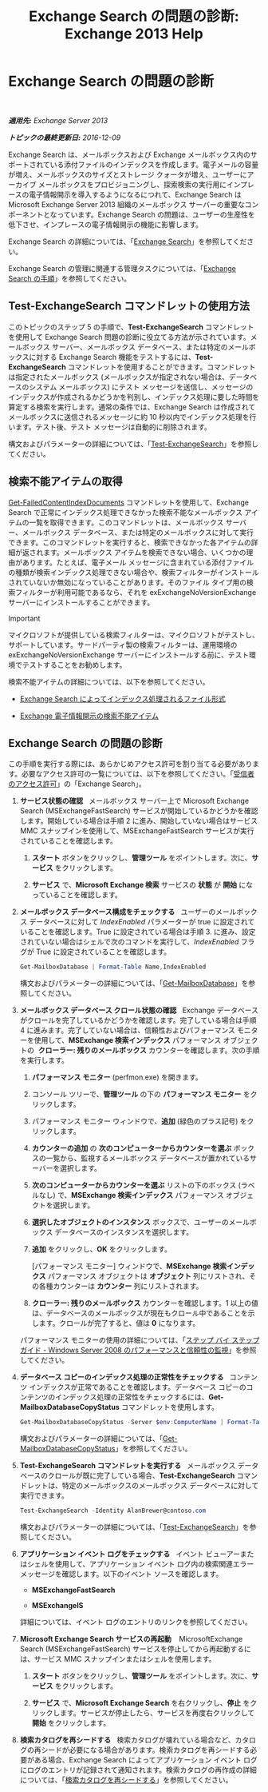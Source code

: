 ﻿---
title: 'Exchange Search の問題の診断: Exchange 2013 Help'
TOCTitle: Exchange Search の問題の診断
ms:assetid: 8cfa26f4-ccf0-42dd-8570-67018188b4e8
ms:mtpsurl: https://technet.microsoft.com/ja-jp/library/Bb123701(v=EXCHG.150)
ms:contentKeyID: 52057830
ms.date: 04/24/2018
mtps_version: v=EXCHG.150
ms.translationtype: HT
---

# Exchange Search の問題の診断

 

_**適用先:** Exchange Server 2013_

_**トピックの最終更新日:** 2016-12-09_

Exchange Search は、メールボックスおよび Exchange メールボックス内のサポートされている添付ファイルのインデックスを作成します。電子メールの容量が増え、メールボックスのサイズとストレージ クォータが増え、ユーザーにアーカイブ メールボックスをプロビジョニングし、探索検索の実行用にインプレースの電子情報開示を導入するようになるにつれて、Exchange Search は Microsoft Exchange Server 2013 組織のメールボックス サーバーの重要なコンポーネントとなっています。Exchange Search の問題は、ユーザーの生産性を低下させ、インプレースの電子情報開示の機能に影響します。

Exchange Search の詳細については、「[Exchange Search](exchange-search-exchange-2013-help.md)」を参照してください。

Exchange Search の管理に関連する管理タスクについては、「[Exchange Search の手順](exchange-search-procedures-exchange-2013-help.md)」を参照してください。

## Test-ExchangeSearch コマンドレットの使用方法

このトピックのステップ 5 の手順で、**Test-ExchangeSearch** コマンドレットを使用して Exchange Search 問題の診断に役立てる方法が示されています。メールボックス サーバー、メールボックス データベース、または特定のメールボックスに対する Exchange Search 機能をテストするには、**Test-ExchangeSearch** コマンドレットを使用することができます。コマンドレットは指定されたメールボックス (メールボックスが指定されない場合は、データベースのシステム メールボックス) にテスト メッセージを送信し、メッセージのインデックスが作成されるかどうかを判別し、インデックス処理に要した時間を算定する検索を実行します。通常の条件では、Exchange Search は作成されてメールボックスに送信されるメッセージに約 10 秒以内でインデックス処理を行います。テスト後、テスト メッセージは自動的に削除されます。

構文およびパラメーターの詳細については、「[Test-ExchangeSearch](https://technet.microsoft.com/ja-jp/library/bb124733\(v=exchg.150\))」を参照してください。

## 検索不能アイテムの取得

[Get-FailedContentIndexDocuments](https://technet.microsoft.com/ja-jp/library/dd351154\(v=exchg.150\)) コマンドレットを使用して、Exchange Search で正常にインデックス処理できなかった検索不能なメールボックス アイテムの一覧を取得できます。このコマンドレットは、メールボックス サーバー、メールボックス データベース、または特定のメールボックスに対して実行できます。このコマンドレットを実行すると、検索できなかった各アイテムの詳細が返されます。メールボックス アイテムを検索できない場合、いくつかの理由があります。たとえば、電子メール メッセージに含まれている添付ファイルの種類が検索インデックス処理できない場合や、検索フィルターがインストールされていないか無効になっていることがあります。そのファイル タイプ用の検索フィルターが利用可能であるなら、それを exExchangeNoVersionExchange サーバーにインストールすることができます。


> [!IMPORTANT]
> マイクロソフトが提供している検索フィルターは、マイクロソフトがテストし、サポートしています。サードパーティ製の検索フィルターは、運用環境の exExchangeNoVersionExchange サーバーにインストールする前に、テスト環境でテストすることをお勧めします。



検索不能アイテムの詳細については、以下を参照してください。

  - [Exchange Search によってインデックス処理されるファイル形式](file-formats-indexed-by-exchange-search-exchange-2013-help.md)

  - [Exchange 電子情報開示の検索不能アイテム](unsearchable-items-in-exchange-ediscovery-exchange-2013-help.md)

## Exchange Search の問題の診断

この手順を実行する際には、あらかじめアクセス許可を割り当てる必要があります。必要なアクセス許可の一覧については、以下を参照してください。「[受信者のアクセス許可](recipients-permissions-exchange-2013-help.md)」の「Exchange Search」。

1.  **サービス状態の確認**   メールボックス サーバー上で Microsoft Exchange Search (MSExchangeFastSearch) サービスが開始しているかどうかを確認します。開始している場合は手順 2 に進み、開始していない場合はサービス MMC スナップインを使用して、MSExchangeFastSearch サービスが実行されていることを確認します。
    
    1.  <strong>スタート</strong> ボタンをクリックし、<strong>管理ツール</strong> をポイントします。次に、<strong>サービス</strong> をクリックします。
    
    2.  <strong>サービス</strong> で、<strong>Microsoft Exchange 検索</strong> サービスの <strong>状態</strong> が <strong>開始</strong> になっていることを確認します。

2.  **メールボックス データベース構成をチェックする**   ユーザーのメールボックス データベースに対して *IndexEnabled* パラメーターが true に設定されていることを確認します。True に設定されている場合は手順 3. に進み、設定されていない場合はシェルで次のコマンドを実行して、*IndexEnabled* フラグが True に設定されていることを確認します。
    
    ```powershell
    Get-MailboxDatabase | Format-Table Name,IndexEnabled
    ```
    
    構文およびパラメーターの詳細については、「[Get-MailboxDatabase](https://technet.microsoft.com/ja-jp/library/bb124924\(v=exchg.150\))」を参照してください。

3.  **メールボックス データベース クロール状態の確認**   Exchange データベースがクロールを完了しているかどうかを確認します。完了している場合は手順 4 に進みます。完了していない場合は、信頼性およびパフォーマンス モニターを使用して、<strong>MSExchange 検索インデックス</strong> パフォーマンス オブジェクトの  <strong>クローラー: 残りのメールボックス</strong> カウンターを確認します。次の手順を実行します。
    
    1.  <strong>パフォーマンス モニター</strong> (perfmon.exe) を開きます。
    
    2.  コンソール ツリーで、<strong>管理ツール</strong> の下の <strong>パフォーマンス モニター</strong> をクリックします。
    
    3.  パフォーマンス モニター ウィンドウで、<strong>追加</strong> (緑色のプラス記号) をクリックします。
    
    4.  <strong>カウンターの追加</strong> の <strong>次のコンピューターからカウンターを選ぶ</strong> ボックスの一覧から、監視するメールボックス データベースが置かれているサーバーを選択します。
    
    5.  <strong>次のコンピューターからカウンターを選ぶ</strong> リストの下のボックス (ラベルなし) で、<strong>MSExchange 検索インデックス</strong> パフォーマンス オブジェクトを選択します。
    
    6.  <strong>選択したオブジェクトのインスタンス</strong> ボックスで、ユーザーのメールボックス データベースのインスタンスを選択します。
    
    7.  <strong>追加</strong> をクリックし、<strong>OK</strong> をクリックします。
        
        \[パフォーマンス モニター\] ウィンドウで、<strong>MSExchange 検索インデックス</strong> パフォーマンス オブジェクトは <strong>オブジェクト</strong> 列にリストされ、その各種カウンターは <strong>カウンター</strong> 列にリストされます。
    
    8.  <strong>クローラー: 残りのメールボックス</strong> カウンターを確認します。1 以上の値は、データベースのメールボックスが現在もクロール中であることを示します。クロールが完了すると、値は **0** になります。
    
    パフォーマンス モニターの使用の詳細については、「[ステップ バイ ステップ ガイド - Windows Server 2008 のパフォーマンスと信頼性の監視](https://go.microsoft.com/fwlink/p/?linkid=178005)」を参照してください。

4.  **データベース コピーのインデックス処理の正常性をチェックする**   コンテンツ インデックスが正常であることを確認します。データベース コピーのコンテンツのインデックス処理の正常性をチェックするには、**Get-MailboxDatabaseCopyStatus** コマンドレットを使用します。
    
    ```powershell
    Get-MailboxDatabaseCopyStatus -Server $env:ComputerName | Format-Table Name,Status,ContentIndex* -Auto
    ```
    
    構文およびパラメーターの詳細については、「[Get-MailboxDatabaseCopyStatus](https://technet.microsoft.com/ja-jp/library/dd298044\(v=exchg.150\))」を参照してください。

5.  **Test-ExchangeSearch コマンドレットを実行する**   メールボックス データベースのクロールが既に完了している場合、**Test-ExchangeSearch** コマンドレットは、特定のメールボックスのメールボックス データベースに対して実行できます。
    
    ```powershell
    Test-ExchangeSearch -Identity AlanBrewer@contoso.com
    ```
    
    構文およびパラメーターの詳細については、「[Test-ExchangeSearch](https://technet.microsoft.com/ja-jp/library/bb124733\(v=exchg.150\))」を参照してください。

6.  **アプリケーション イベント ログをチェックする**   イベント ビューアーまたはシェルを使用して、アプリケーション イベント ログ内の検索関連エラー メッセージを確認します。以下のイベント ソースを確認します。
    
      - **MSExchangeFastSearch**
    
      - **MSExchangeIS**
    
    詳細については、イベント ログのエントリのリンクを参照してください。

7.  **Microsoft Exchange Search サービスの再起動**    MicrosoftExchange Search (MSExchangeFastSearch) サービスを停止してから再起動するには、サービス MMC スナップインまたはシェルを使用します。
    
    1.  <strong>スタート</strong> ボタンをクリックし、<strong>管理ツール</strong> をポイントします。次に、<strong>サービス</strong> をクリックします。
    
    2.  <strong>サービス</strong> で、<strong>Microsoft Exchange Search</strong> を右クリックし、<strong>停止</strong> をクリックします。サービスが停止したら、サービスを再度右クリックして <strong>開始</strong> をクリックします。

8.  **検索カタログを再シードする**   検索カタログが壊れている場合など、カタログの再シードが必要になる場合があります。検索カタログを再シードする必要がある場合、Exchange Search によってアプリケーション イベント ログにログのエントリが記録されて通知されます。検索カタログの再作成の詳細については、「[検索カタログを再シードする](reseed-the-search-catalog-exchange-2013-help.md)」を参照してください。

